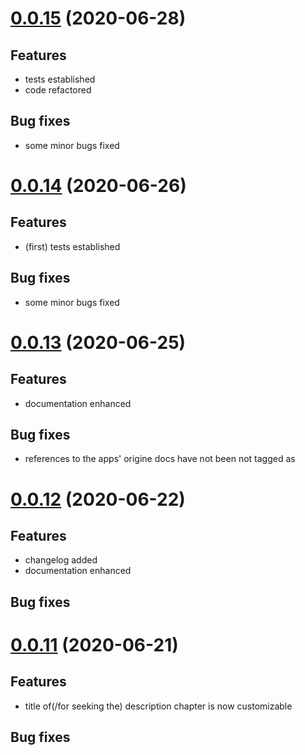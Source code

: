 <a name="0.0.14"></a>

# [0.0.15](https://github.com/jmo3300/repodoc/compare/0.0.15...0.0.14) (2020-06-28)

## Features

- tests established
- code refactored

## Bug fixes

- some minor bugs fixed

# [0.0.14](https://github.com/jmo3300/repodoc/compare/0.0.13...0.0.14) (2020-06-26)

## Features

- (first) tests established

## Bug fixes

- some minor bugs fixed

# [0.0.13](https://github.com/jmo3300/repodoc/compare/0.0.12...0.0.13) (2020-06-25)

## Features

- documentation enhanced

## Bug fixes

- references to the apps' origine docs have not been not tagged as <a href>


# [0.0.12](https://github.com/jmo3300/repodoc/compare/0.0.11...0.0.12) (2020-06-22)

## Features

- changelog added
- documentation enhanced

## Bug fixes


# [0.0.11](https://github.com/jmo3300/repodoc/compare/0.0.10...0.0.11) (2020-06-21)

## Features

- title of(/for seeking the) description chapter is now customizable 

## Bug fixes
